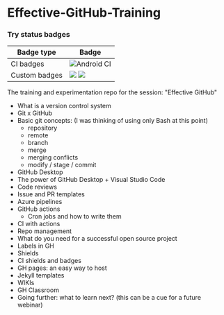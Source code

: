 # Effective-GitHub-Training

### Try status badges

|Badge type|Badge|
|------------|----------|
|CI badges|![Android CI](https://github.com/Rishit-dagli/Effective-GitHub-Training/workflows/Android%20CI/badge.svg)|
|Custom badges|[![](https://img.shields.io/badge/Rishit-Dagli-brightgreen.svg?colorB=00ff00)](https://www.rishit.tech) [![](https://img.shields.io/badge/Ricardo-Prins-brightgreen.svg?colorB=ff0000)](https://blog.iamprins.com/)|

The training and experimentation repo for the session: "Effective GitHub"

- What is a version control system
- Git x GitHub
- Basic git concepts: (I was thinking of using only Bash at this point)
   * repository
   * remote
   * branch
   * merge
   * merging conflicts
   * modify / stage  / commit
- GitHub Desktop
- The power of GitHub Desktop + Visual Studio Code 
- Code reviews 
- Issue and PR templates
- Azure pipelines
- GitHub actions
  * Cron jobs and how to write them
- CI with actions
- Repo management
- What do you need for a successful open source project
- Labels in GH
- Shields
- CI shields and badges
- GH pages: an easy way to host
- Jekyll templates
- WIKIs
- GH Classroom
- Going further: what to learn next? (this can be a cue for a future webinar)

